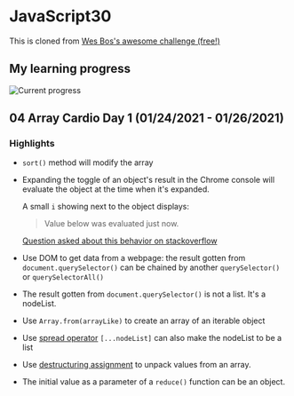 ﻿# JavaScript30

This is cloned from [Wes Bos's awesome challenge (free!)](https://github.com/wesbos/JavaScript30)

## My learning progress
![Current progress](https://progress-bar.dev/3/?title=completed)

## 04 Array Cardio Day 1 (01/24/2021 - 01/26/2021)
### **Highlights**

* `sort()` method will modify the array
* Expanding the toggle of an object's result in the Chrome console will evaluate the object at the time when it's expanded. 

    A small `i` showing next to the object displays:

    > Value below was evaluated just now.

    [Question asked about this behavior on stackoverflow](https://stackoverflow.com/questions/23429203/weird-behavior-with-objects-console-log)

* Use DOM to get data from a webpage: the result gotten from `document.querySelector()` can be chained by another `querySelector()` or `querySelectorAll()`

* The result gotten from `document.querySelector()` is not a list. It's a nodeList.

* Use `Array.from(arrayLike)` to create an array of an iterable object 

* Use [spread operator](https://dev.to/sagar/three-dots---in-javascript-26ci) `[...nodeList]` can also make the nodeList to be a list

* Use [destructuring assignment](https://developer.mozilla.org/en-US/docs/Web/JavaScript/Reference/Operators/Destructuring_assignment) to unpack values from an array.

* The initial value as a parameter of a `reduce()` function can be an object.